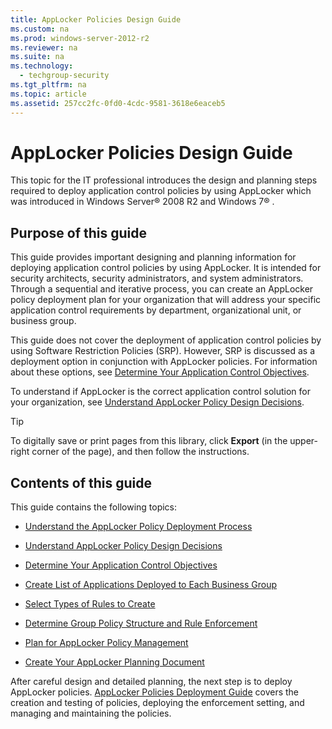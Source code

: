 ```yaml
---
title: AppLocker Policies Design Guide
ms.custom: na
ms.prod: windows-server-2012-r2
ms.reviewer: na
ms.suite: na
ms.technology: 
  - techgroup-security
ms.tgt_pltfrm: na
ms.topic: article
ms.assetid: 257cc2fc-0fd0-4cdc-9581-3618e6eaceb5
---
```

# AppLocker Policies Design Guide
This topic for the IT professional introduces the design and planning steps required to deploy application control policies by using AppLocker which was introduced in  Windows Server® 2008 R2  and  Windows 7® .

## Purpose of this guide
This guide provides important designing and planning information for deploying application control policies by using AppLocker. It is intended for security architects, security administrators, and system administrators. Through a sequential and iterative process, you can create an AppLocker policy deployment plan for your organization that will address your specific application control requirements by department, organizational unit, or business group.

This guide does not cover the deployment of application control policies by using Software Restriction Policies (SRP). However, SRP is discussed as a deployment option in conjunction with AppLocker policies. For information about these options, see [Determine Your Application Control Objectives](Determine-Your-Application-Control-Objectives.md).

To understand if AppLocker is the correct application control solution for your organization, see [Understand AppLocker Policy Design Decisions](Understand-AppLocker-Policy-Design-Decisions.md).

> [!TIP]
> To digitally save or print pages from this library, click **Export** (in the upper-right corner of the page), and then follow the instructions.

## Contents of this guide
This guide contains the following topics:

-   [Understand the AppLocker Policy Deployment Process](Understand-the-AppLocker-Policy-Deployment-Process.md)

-   [Understand AppLocker Policy Design Decisions](Understand-AppLocker-Policy-Design-Decisions.md)

-   [Determine Your Application Control Objectives](Determine-Your-Application-Control-Objectives.md)

-   [Create List of Applications Deployed to Each Business Group](Create-List-of-Applications-Deployed-to-Each-Business-Group.md)

-   [Select Types of Rules to Create](Select-Types-of-Rules-to-Create.md)

-   [Determine Group Policy Structure and Rule Enforcement](Determine-Group-Policy-Structure-and-Rule-Enforcement.md)

-   [Plan for AppLocker Policy Management](Plan-for-AppLocker-Policy-Management.md)

-   [Create Your AppLocker Planning Document](Create-Your-AppLocker-Planning-Document.md)

After careful design and detailed planning, the next step is to deploy AppLocker policies. [AppLocker Policies Deployment Guide](AppLocker-Policies-Deployment-Guide.md) covers the creation and testing of policies, deploying the enforcement setting, and managing and maintaining the policies.


